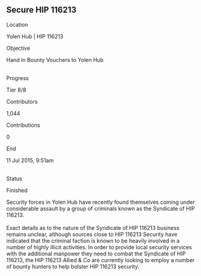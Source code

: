 ## Secure HIP 116213

Location

Yolen Hub \| HIP 116213

Objective

Hand in Bounty Vouchers to Yolen Hub

\
Progress

Tier 8/8

Contributors

1,044

Contributions

0

End

11 Jul 2015, 9:51am

\
Status

Finished

Security forces in Yolen Hub have recently found themselves coming under
considerable assault by a group of criminals known as the Syndicate of
HIP 116213.\
\
Exact details as to the nature of the Syndicate of HIP 116213 business
remains unclear, although sources close to HIP 116213 Security have
indicated that the criminal faction is known to be heavily involved in a
number of highly illicit activities. In order to provide local security
services with the additional manpower they need to combat the Syndicate
of HIP 116213, the HIP 116213 Allied & Co are currently looking to
employ a number of bounty hunters to help bolster HIP 116213 security.
